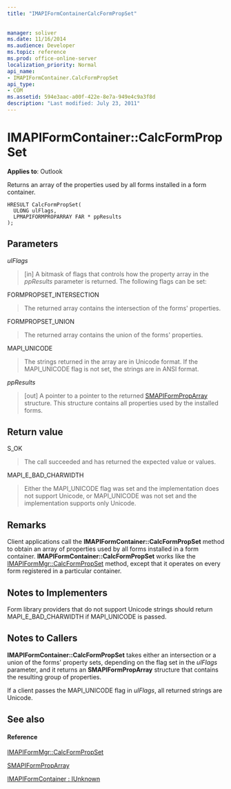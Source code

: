 ```yaml
---
title: "IMAPIFormContainerCalcFormPropSet"
 
 
manager: soliver
ms.date: 11/16/2014
ms.audience: Developer
ms.topic: reference
ms.prod: office-online-server
localization_priority: Normal
api_name:
- IMAPIFormContainer.CalcFormPropSet
api_type:
- COM
ms.assetid: 594e3aac-a00f-422e-8e7a-949e4c9a3f8d
description: "Last modified: July 23, 2011"
---
```


# IMAPIFormContainer::CalcFormPropSet

  
  
**Applies to**: Outlook 
  
Returns an array of the properties used by all forms installed in a form container.
  
```
HRESULT CalcFormPropSet(
  ULONG ulFlags,
  LPMAPIFORMPROPARRAY FAR * ppResults
);
```

## Parameters

 _ulFlags_
  
> [in] A bitmask of flags that controls how the property array in the  _ppResults_ parameter is returned. The following flags can be set: 
    
FORMPROPSET_INTERSECTION 
  
> The returned array contains the intersection of the forms' properties.
    
FORMPROPSET_UNION 
  
> The returned array contains the union of the forms' properties.
    
MAPI_UNICODE 
  
> The strings returned in the array are in Unicode format. If the MAPI_UNICODE flag is not set, the strings are in ANSI format.
    
 _ppResults_
  
> [out] A pointer to a pointer to the returned [SMAPIFormPropArray](smapiformproparray.md) structure. This structure contains all properties used by the installed forms. 
    
## Return value

S_OK 
  
> The call succeeded and has returned the expected value or values.
    
MAPI_E_BAD_CHARWIDTH 
  
> Either the MAPI_UNICODE flag was set and the implementation does not support Unicode, or MAPI_UNICODE was not set and the implementation supports only Unicode.
    
## Remarks

Client applications call the **IMAPIFormContainer::CalcFormPropSet** method to obtain an array of properties used by all forms installed in a form container. **IMAPIFormContainer::CalcFormPropSet** works like the [IMAPIFormMgr::CalcFormPropSet](imapiformmgr-calcformpropset.md) method, except that it operates on every form registered in a particular container. 
  
## Notes to Implementers

Form library providers that do not support Unicode strings should return MAPI_E_BAD_CHARWIDTH if MAPI_UNICODE is passed.
  
## Notes to Callers

 **IMAPIFormContainer::CalcFormPropSet** takes either an intersection or a union of the forms' property sets, depending on the flag set in the  _ulFlags_ parameter, and it returns an **SMAPIFormPropArray** structure that contains the resulting group of properties. 
  
If a client passes the MAPI_UNICODE flag in  _ulFlags_, all returned strings are Unicode.
  
## See also

#### Reference

[IMAPIFormMgr::CalcFormPropSet](imapiformmgr-calcformpropset.md)
  
[SMAPIFormPropArray](smapiformproparray.md)
  
[IMAPIFormContainer : IUnknown](imapiformcontaineriunknown.md)

